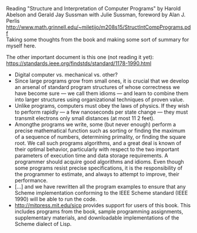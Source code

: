 Reading "Structure and Interpretation of Computer Programs" by Harold Abelson and Gerald Jay Sussman with Julie Sussman, foreword by Alan J. Perlis  
http://www.math.grinnell.edu/~miletijo/m208s15/StructIntCompPrograms.pdf  
Taking some thoughts from the book and making some sort of summary for myself here.  
  
The other important document is this one (not reading it yet):  
https://standards.ieee.org/findstds/standard/1178-1990.html  

- Digital computer vs. mechanical vs. other?
- Since large programs grow from small ones, it is crucial that we develop an arsenal of standard program structures of whose correctness we have become sure — we call them idioms — and learn to combine them into larger structures using organizational techniques of proven value.
- Unlike programs, computers must obey the laws of physics. If they wish to perform rapidly — a few nanoseconds per state change — they must transmit electrons only small distances (at most 11 2 feet).
- Amongthe programs we write, some (but never enough) perform a precise mathematical function such as sorting or finding the maximum of a sequence of numbers, determining primality, or finding the square root. We call such programs algorithms, and a great deal is known of their optimal behavior, particularly with respect to the two important parameters of execution time and data storage requirements. A programmer should acquire good algorithms and idioms. Even though some programs resist precise specifications, it is the responsibility of the programmer to estimate, and always to attempt to improve, their performance.
- [...] and we have rewritten all the program examples to ensure that any Scheme implementation conforming to the IEEE Scheme standard (IEEE 1990) will be able to run the code.
- http://mitpress.mit.edu/sicp provides support for users of this book. This includes programs from the book, sample programming assignments, supplementary materials, and downloadable implementations of the Scheme dialect of Lisp.






